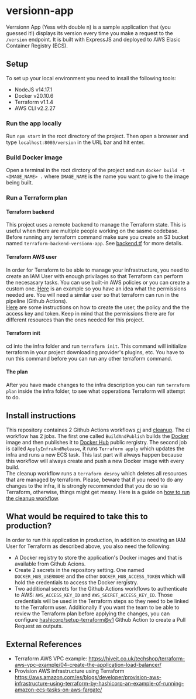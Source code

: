 # versionn-app
Verrsionn App (Yess with double n) is a sample application that (you guessed it!) displays its version every time you make a request to the `/version` endpoint. It is built with ExpressJS and deployed to AWS Elasic Container Registry (ECS).


## Setup
To set up your local environment you need to insall the following tools:
* NodeJS v14.17.1
* Docker v20.10.6
* Terraform v1.1.4
* AWS CLI v2.2.27

### Run the app locally
Run `npm start` in the root directory of the project. Then open a browser and type `localhost:8080/version` in the URL bar and hit enter.

### Build Docker image
Open a terminal in the root dirctory of the project and run `docker build -t <IMAGE_NAME> .` where `IMAGE_NAME` is the name you want to give to the image being built.

### Run a Terraform plan
#### Terraform backend
This project uses a remote backend to manage the Terraform state. This is useful when there are multiple people working on the sasme codebase. Before running any terraform command make sure you create an S3 bucket named `terraform-backend-versionn-app`. See [backend.tf](infra/backend.tf) for more details.

#### Terraform AWS user
In order for Terraform to be able to manage your infrastructure, you need to create an IAM User with enough privilages so that Terraform can perform the necesasary tasks. You can use built-in AWS policies or you can create a custom one. [Here](docs/terraform-iam-policy.json) is an example so you have an idea what the permissions needed are. You will need a similar user so that terraform can run in the pipeline (Github Actions).<br/>
[Here](https://github.com/acll19/terraform-eks-example#11-create-a-new-iam-policy) are some instructions on how to create the user, the policy and the the access key and token. Keep in mind that the permissions there are for different resources than the ones needed for this project.

#### Terraform init
cd into the infra folder and run `terraform init`. This command will initialize terraform in your project downloading provider's plugins, etc. You have to run this command before you can run any other terraform command.

#### The plan
After you have made changes to the infra description you can run `terraform plan` inside the infra folder, to see what opperations Terraform will attempt to do.

## Install instructions
This repository containes 2 Github Actions workflows [ci](.github/workflows/pipeline.yml) and [cleanup](.github/workflows/clean-up.yml). 
The ci workflow has 2 jobs. The first one called `BuildAndPublish` builds the [Docker](https://www.docker.com/) image and then publishes it to [Docker Hub](https://hub.docker.com/) public rergistry. The second job is called `ApplyInfraAndRelease`, it runs `Terraform apply` which updates the infra and runs a new ECS task. This last part will always happen because this workflow will always create and push a new Docker image with every build.<br/>
The cleanup workflow runs a `terraform desroy` which deletes all resources that are managed by terraform. Please, beware that if you need to do any changes to the infra, it is strongly recommended that you do so via Terraform, otherwise, things might get messy. Here is a guide on [how to run the cleanup workflow](https://docs.github.com/en/actions/managing-workflow-runs/manually-running-a-workflow).


## What would be required to take this to production?
In order to run this application in production, in addition to creating an IAM User for Terraform as described above, you also need the following:

* A Docker registry to store the application's Docker images and that is available from Github Acions.
* Create 2 secrets in the repository setting. One named `DOCKER_HUB_USERNAME` and the other `DOCKER_HUB_ACCESS_TOKEN` which will hold the credentials to access the Docker rergistry.
* Two additional secrets for the Github Actions workflows to authenticate to AWS: `AWS_ACCESS_KEY_ID` and `AWS_SECRET_ACCESS_KEY_ID`. Those credentials will be used in the Terraform steps so they need to be linked to the Terraform user.
Additionally if you want the team to be able to review the Terraform plan before applying the changes, you can configure [hashicorp/setup-terraform@v1](https://github.com/hashicorp/setup-terraform#usage) Github Action to create a Pull Request as outputs.

## External References
* Terraform AWS VPC example: https://hiveit.co.uk/techshop/terraform-aws-vpc-example/04-create-the-application-load-balancer/
* Provision AWS infrastructure using Terraform https://aws.amazon.com/es/blogs/developer/provision-aws-infrastructure-using-terraform-by-hashicorp-an-example-of-running-amazon-ecs-tasks-on-aws-fargate/
